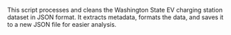 This script processes and cleans the Washington State EV charging station dataset in JSON format. It extracts metadata, formats the data, and saves it to a new JSON file for easier analysis.


